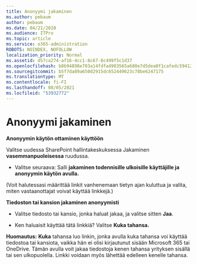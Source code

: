 ```yaml
---
title: Anonyymi jakaminen
ms.author: pebaum
author: pebaum
ms.date: 04/21/2020
ms.audience: ITPro
ms.topic: article
ms.service: o365-administration
ROBOTS: NOINDEX, NOFOLLOW
localization_priority: Normal
ms.assetid: d57ca274-af16-4cc1-8c67-8c499f5c1d37
ms.openlocfilehash: b8b94898e703a14fdfa4903565a680e7d5dea0f1cafedc59412d425b4ff9bbb2
ms.sourcegitcommit: b5f7da89a650d2915dc652449623c78be6247175
ms.translationtype: MT
ms.contentlocale: fi-FI
ms.lasthandoff: 08/05/2021
ms.locfileid: "53932772"
---
```

# <a name="anonymous-sharing"></a>Anonyymi jakaminen

 **Anonyymin käytön ottaminen käyttöön**
  
Valitse uudessa SharePoint hallintakeskuksessa Jakaminen **vasemmanpuoleisessa** ruudussa. 
  
- Valitse seuraava: Salli **jakaminen todennisille ulkoisille käyttäjille ja anonyymin käytön avulla.**
  
(Voit halutessasi määrittää linkit vanhenemaan tietyn ajan kuluttua ja valita, miten vastaanottajat voivat käyttää linkkejä.)
    
 **Tiedoston tai kansion jakaminen anonyymisti**
  
- Valitse tiedosto tai kansio, jonka haluat jakaa, ja valitse sitten **Jaa**. 
    
- Ken haluaisit käyttää tätä linkkiä? Valitse **Kuka tahansa.**
  
 **Huomautus:** **Kuka** tahansa luo linkin, jonka avulla kuka tahansa voi käyttää tiedostoa tai kansiota, vaikka hän ei olisi kirjautunut sisään Microsoft 365 tai OneDrive. Tämän avulla voit jakaa tiedostoja kenen tahansa yrityksen sisällä tai sen ulkopuolella. Linkki voidaan myös lähettää edelleen kenelle tahansa. 
    

